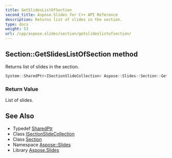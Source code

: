 ```yaml
---
title: GetSlidesListOfSection
second_title: Aspose.Slides for C++ API Reference
description: Returns list of slides in the section.
type: docs
weight: 53
url: /cpp/aspose.slides/section/getslideslistofsection/
---
```

## Section::GetSlidesListOfSection method


Returns list of slides in the section.

```cpp
System::SharedPtr<ISectionSlideCollection> Aspose::Slides::Section::GetSlidesListOfSection() override
```


### Return Value

List of slides.

## See Also

* Typedef [SharedPtr](../../../system/sharedptr/)
* Class [ISectionSlideCollection](../../isectionslidecollection/)
* Class [Section](../)
* Namespace [Aspose::Slides](../../)
* Library [Aspose.Slides](../../../)
